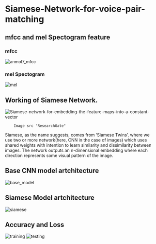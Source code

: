# Siamese-Network-for-voice-pair-matching

## mfcc and mel Spectogram feature
### mfcc
![anmol7_mfcc](https://user-images.githubusercontent.com/53303541/128305542-eb766c39-7a12-4e87-9f7c-008ce98c4dad.png)
### mel Spectogram
![mel](https://user-images.githubusercontent.com/53303541/128305659-9409cd26-e77a-4dea-b834-71a1e29aff07.png)



## Working of Siamese Network.
![Siamese-network-for-embedding-the-feature-maps-into-a-constant-vector](https://user-images.githubusercontent.com/53303541/128300246-2fdd584d-c237-44e2-927f-013797980b5c.png)
                                                                          
        Image src "ResearchGate"

Siamese, as the name suggests, comes from ‘Siamese Twins’, where we use two or more network(here, CNN in the case of images) which uses shared weights with intention to learn similarity and dissimilarity between images. The network outputs an n-dimensional embedding where each direction represents some visual pattern of the image.

## Base CNN model artchitecture
![base_model](https://user-images.githubusercontent.com/53303541/128301744-b59dc538-1261-4c00-b874-f82631279d85.png)

## Siamese Model artchitecture
![siamese](https://user-images.githubusercontent.com/53303541/128301830-7d007846-1575-4a68-8543-f57ebc55767a.png)

## Accuracy and Loss
![training](https://user-images.githubusercontent.com/53303541/128306128-e578579d-120b-4a9e-b3b8-5a4148c114e6.png)
![testing](https://user-images.githubusercontent.com/53303541/128306136-bac2408f-d156-4c17-8c95-d917ad8468c3.png)
